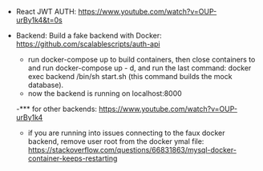 - React JWT AUTH: https://www.youtube.com/watch?v=OUP-urBy1k4&t=0s
- Backend: Build a fake backend with Docker: https://github.com/scalablescripts/auth-api

  - run docker-compose up to build containers, then close containers to and run docker-compose up - d, and run the last command: docker exec backend /bin/sh start.sh (this command builds the mock database).
  - now the backend is running on localhost:8000

  -\*\*\* for other backends: https://www.youtube.com/watch?v=OUP-urBy1k4
  
  - if you are running into issues connecting to the faux docker backend, remove user root from the docker ymal file: https://stackoverflow.com/questions/66831863/mysql-docker-container-keeps-restarting
